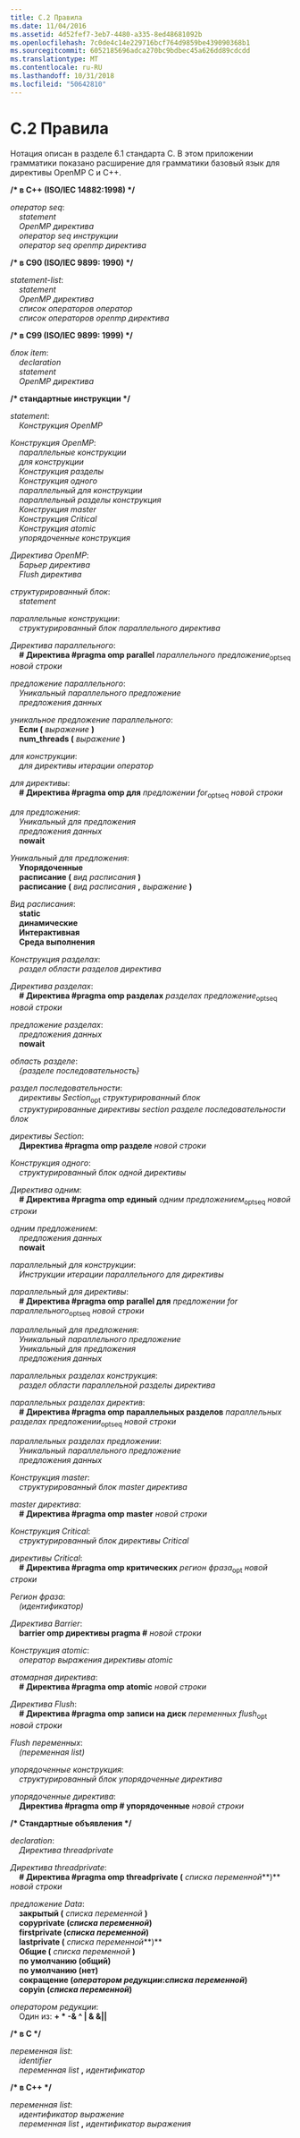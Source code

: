 ```yaml
---
title: C.2 Правила
ms.date: 11/04/2016
ms.assetid: 4d52fef7-3eb7-4480-a335-8ed48681092b
ms.openlocfilehash: 7c0de4c14e229716bcf764d9859be439090368b1
ms.sourcegitcommit: 6052185696adca270bc9bdbec45a626dd89cdcdd
ms.translationtype: MT
ms.contentlocale: ru-RU
ms.lasthandoff: 10/31/2018
ms.locfileid: "50642810"
---
```

# <a name="c2-rules"></a>C.2 Правила

Нотация описан в разделе 6.1 стандарта C. В этом приложении грамматики показано расширение для грамматики базовый язык для директивы OpenMP C и C++.

**/\* в C++ (ISO/IEC 14882:1998) \*/**

*оператор seq*:<br/>
&nbsp;&nbsp;&nbsp;&nbsp;*statement*<br/>
&nbsp;&nbsp;&nbsp;&nbsp;*OpenMP директива*<br/>
&nbsp;&nbsp;&nbsp;&nbsp;*оператор seq инструкции*<br/>
&nbsp;&nbsp;&nbsp;&nbsp;*оператор seq openmp директива*

**/\* в C90 (ISO/IEC 9899: 1990) \*/**

*statement-list*:<br/>
&nbsp;&nbsp;&nbsp;&nbsp;*statement*<br/>
&nbsp;&nbsp;&nbsp;&nbsp;*OpenMP директива*<br/>
&nbsp;&nbsp;&nbsp;&nbsp;*список операторов оператор*<br/>
&nbsp;&nbsp;&nbsp;&nbsp;*список операторов openmp директива*

**/\* в C99 (ISO/IEC 9899: 1999) \*/**

*блок item*:<br/>
&nbsp;&nbsp;&nbsp;&nbsp;*declaration*<br/>
&nbsp;&nbsp;&nbsp;&nbsp;*statement*<br/>
&nbsp;&nbsp;&nbsp;&nbsp;*OpenMP директива*

**/\* стандартные инструкции \*/**

*statement*:<br/>
&nbsp;&nbsp;&nbsp;&nbsp;*Конструкция OpenMP*

*Конструкция OpenMP*:<br/>
&nbsp;&nbsp;&nbsp;&nbsp;*параллельные конструкции*<br/>
&nbsp;&nbsp;&nbsp;&nbsp;*для конструкции*<br/>
&nbsp;&nbsp;&nbsp;&nbsp;*Конструкция разделы*<br/>
&nbsp;&nbsp;&nbsp;&nbsp;*Конструкция одного*<br/>
&nbsp;&nbsp;&nbsp;&nbsp;*параллельный для конструкции*<br/>
&nbsp;&nbsp;&nbsp;&nbsp;*параллельный разделы конструкция*<br/>
&nbsp;&nbsp;&nbsp;&nbsp;*Конструкция master*<br/>
&nbsp;&nbsp;&nbsp;&nbsp;*Конструкция Critical*<br/>
&nbsp;&nbsp;&nbsp;&nbsp;*Конструкция atomic*<br/>
&nbsp;&nbsp;&nbsp;&nbsp;*упорядоченные конструкция*

*Директива OpenMP*:<br/>
&nbsp;&nbsp;&nbsp;&nbsp;*Барьер директива*<br/>
&nbsp;&nbsp;&nbsp;&nbsp;*Flush директива*

*структурированный блок*:<br/>
&nbsp;&nbsp;&nbsp;&nbsp;*statement*

*параллельные конструкции*:<br/>
&nbsp;&nbsp;&nbsp;&nbsp;*структурированный блок параллельного директива*

*Директива параллельного*:<br/>
&nbsp;&nbsp;&nbsp;&nbsp;**# Директива #pragma omp parallel** *параллельного предложение*<sub>optseq</sub> *новой строки*

*предложение параллельного*:<br/>
&nbsp;&nbsp;&nbsp;&nbsp;*Уникальный параллельного предложение*<br/>
&nbsp;&nbsp;&nbsp;&nbsp;*предложения данных*

*уникальное предложение параллельного*:<br/>
&nbsp;&nbsp;&nbsp;&nbsp;**Если (** *выражение* **)**<br/>
&nbsp;&nbsp;&nbsp;&nbsp;**num_threads (** *выражение* **)**

*для конструкции*:<br/>
&nbsp;&nbsp;&nbsp;&nbsp;*для директивы итерации оператор*

*для директивы*:<br/>
&nbsp;&nbsp;&nbsp;&nbsp;**# Директива #pragma omp для** *предложении for*<sub>optseq</sub> *новой строки*

*для предложения*:<br/>
&nbsp;&nbsp;&nbsp;&nbsp;*Уникальный для предложения*<br/>
&nbsp;&nbsp;&nbsp;&nbsp;*предложения данных*<br/>
&nbsp;&nbsp;&nbsp;&nbsp;**nowait**

*Уникальный для предложения*:<br/>
&nbsp;&nbsp;&nbsp;&nbsp;**Упорядоченные**<br/>
&nbsp;&nbsp;&nbsp;&nbsp;**расписание (** *вид расписания* **)**<br/>
&nbsp;&nbsp;&nbsp;&nbsp;**расписание (** *вид расписания* **,** *выражение* **)**

*Вид расписания*:<br/>
&nbsp;&nbsp;&nbsp;&nbsp;**static**<br/>
&nbsp;&nbsp;&nbsp;&nbsp;**динамические**<br/>
&nbsp;&nbsp;&nbsp;&nbsp;**Интерактивная**<br/>
&nbsp;&nbsp;&nbsp;&nbsp;**Среда выполнения**

*Конструкция разделах*:<br/>
&nbsp;&nbsp;&nbsp;&nbsp;*раздел области разделов директива*

*Директива разделах*:<br/>
&nbsp;&nbsp;&nbsp;&nbsp;**# Директива #pragma omp разделах** *разделах предложение*<sub>optseq</sub> *новой строки*

*предложение разделах*:<br/>
&nbsp;&nbsp;&nbsp;&nbsp;*предложения данных*<br/>
&nbsp;&nbsp;&nbsp;&nbsp;**nowait**

*область разделе*:<br/>
&nbsp;&nbsp;&nbsp;&nbsp;*{разделе последовательность}*

*раздел последовательности*:<br/>
&nbsp;&nbsp;&nbsp;&nbsp;*директивы Section*<sub>opt</sub> *структурированный блок*<br/>
&nbsp;&nbsp;&nbsp;&nbsp;*структурированные директивы section разделе последовательности блок*

*директивы Section*:<br/>
&nbsp;&nbsp;&nbsp;&nbsp;**Директива #pragma omp разделе** *новой строки*

*Конструкция одного*:<br/>
&nbsp;&nbsp;&nbsp;&nbsp;*структурированный блок одной директивы*

*Директива одним*:<br/>
&nbsp;&nbsp;&nbsp;&nbsp;**# Директива #pragma omp единый** *одним предложением*<sub>optseq</sub> *новой строки*

*одним предложением*:<br/>
&nbsp;&nbsp;&nbsp;&nbsp;*предложения данных*<br/>
&nbsp;&nbsp;&nbsp;&nbsp;**nowait**

*параллельный для конструкции*:<br/>
&nbsp;&nbsp;&nbsp;&nbsp;*Инструкции итерации параллельного для директивы*

*параллельный для директивы*:<br/>
&nbsp;&nbsp;&nbsp;&nbsp;**# Директива #pragma omp parallel для** *предложении for параллельного*<sub>optseq</sub> *новой строки*

*параллельный для предложения*:<br/>
&nbsp;&nbsp;&nbsp;&nbsp;*Уникальный параллельного предложение*<br/>
&nbsp;&nbsp;&nbsp;&nbsp;*Уникальный для предложения*<br/>
&nbsp;&nbsp;&nbsp;&nbsp;*предложения данных*

*параллельных разделах конструкция*:<br/>
&nbsp;&nbsp;&nbsp;&nbsp;*раздел области параллельной разделы директива*

*параллельных разделах директив*:<br/>
&nbsp;&nbsp;&nbsp;&nbsp;**# Директива #pragma omp параллельных разделов** *параллельных разделах предложении*<sub>optseq</sub> *новой строки*

*параллельных разделах предложении*:<br/>
&nbsp;&nbsp;&nbsp;&nbsp;*Уникальный параллельного предложение*<br/>
&nbsp;&nbsp;&nbsp;&nbsp;*предложения данных*

*Конструкция master*:<br/>
&nbsp;&nbsp;&nbsp;&nbsp;*структурированный блок master директива*

*master директива*:<br/>
&nbsp;&nbsp;&nbsp;&nbsp;**# Директива #pragma omp master** *новой строки*

*Конструкция Critical*:<br/>
&nbsp;&nbsp;&nbsp;&nbsp;*структурированный блок директивы Critical*

*директивы Critical*:<br/>
&nbsp;&nbsp;&nbsp;&nbsp;**# Директива #pragma omp критических** *регион фраза*<sub>opt</sub> *новой строки*

*Регион фраза*:<br/>
&nbsp;&nbsp;&nbsp;&nbsp;*(идентификатор)*

*Директива Barrier*:<br/>
&nbsp;&nbsp;&nbsp;&nbsp;**barrier omp директивы pragma #** *новой строки*

*Конструкция atomic*:<br/>
&nbsp;&nbsp;&nbsp;&nbsp;*оператор выражения директивы atomic*

*атомарная директива*:<br/>
&nbsp;&nbsp;&nbsp;&nbsp;**# Директива #pragma omp atomic** *новой строки*

*Директива Flush*:<br/>
&nbsp;&nbsp;&nbsp;&nbsp;**# Директива #pragma omp записи на диск** *переменных flush*<sub>opt</sub> *новой строки*

*Flush переменных*:<br/>
&nbsp;&nbsp;&nbsp;&nbsp;*(переменная list)*

*упорядоченные конструкция*:<br/>
&nbsp;&nbsp;&nbsp;&nbsp;*структурированный блок упорядоченные директива*

*упорядоченные директива*:<br/>
&nbsp;&nbsp;&nbsp;&nbsp;**Директива #pragma omp # упорядоченные** *новой строки*

**/\* Стандартные объявления \*/**

*declaration*:<br/>
&nbsp;&nbsp;&nbsp;&nbsp;*Директива threadprivate*

*Директива threadprivate*:<br/>
&nbsp;&nbsp;&nbsp;&nbsp;**# Директива #pragma omp threadprivate (** *списка переменной***)** *новой строки*

*предложение Data*:<br/>
&nbsp;&nbsp;&nbsp;&nbsp;**закрытый (** *списка переменной* **)**<br/>
&nbsp;&nbsp;&nbsp;&nbsp;**copyprivate (***списка переменной***)**<br/>
&nbsp;&nbsp;&nbsp;&nbsp;**firstprivate (***списка переменной***)**<br/>
&nbsp;&nbsp;&nbsp;&nbsp;**lastprivate (** *списка переменной***)**<br/>
&nbsp;&nbsp;&nbsp;&nbsp;**Общие (** *списка переменной* **)**<br/>
&nbsp;&nbsp;&nbsp;&nbsp;**по умолчанию (общий)**<br/>
&nbsp;&nbsp;&nbsp;&nbsp;**по умолчанию (нет)**<br/>
&nbsp;&nbsp;&nbsp;&nbsp;**сокращение (***оператором редукции***:***списка переменной***)**<br/>
&nbsp;&nbsp;&nbsp;&nbsp;**copyin (***списка переменной***)**

*оператором редукции*:<br/>
&nbsp;&nbsp;&nbsp;&nbsp;Один из:  **+  \* -& ^ &#124; & &&#124;&#124;**

**/\* в C \*/**

*переменная list*:<br/>
&nbsp;&nbsp;&nbsp;&nbsp;*identifier*<br/>
&nbsp;&nbsp;&nbsp;&nbsp;*переменная list* **,** *идентификатор*

**/\* в C++ \*/**

*переменная list*:<br/>
&nbsp;&nbsp;&nbsp;&nbsp;*идентификатор выражение*<br/>
&nbsp;&nbsp;&nbsp;&nbsp;*переменная list* **,** *идентификатор выражения*